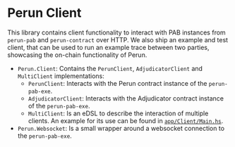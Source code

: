 # Perun Client

This library contains client functionality to interact with PAB instances from `perun-pab` and `perun-contract` over HTTP.
We also ship an example and test client, that can be used to run an example trace between two parties, showcasing the on-chain functionality of Perun.

* `Perun.Client`: Contains the `PerunClient`, `AdjudicatorClient` and `MultiClient` implementations:
    * `PerunClient`: Interacts with the Perun contract instance of the `perun-pab-exe`.
    * `AdjudicatorClient`: Interacts with the Adjudicator contract instance of the `perun-pab-exe`.
    * `MultiClient`: Is an eDSL to describe the interaction of multiple clients. An example for its use can be found in [`app/Client/Main.hs`](./app/Client/Main.hs#L146).
* `Perun.Websocket`: Is a small wrapper around a websocket connection to the `perun-pab-exe`.
